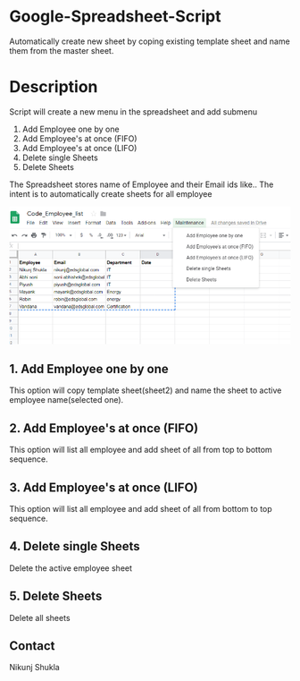 # Google-Spreadsheet-Script
Automatically create new sheet by coping existing  template sheet and name them from the master sheet.

# Description
Script will create a new menu in the spreadsheet and add submenu
1. Add Employee one by one
2. Add Employee's at once (FIFO)
3. Add Employee's at once (LIFO)
4. Delete single Sheets
5. Delete Sheets

The Spreadsheet stores name of Employee and their Email ids like.. The intent is to automatically create sheets for all employee

![alt text](https://github.com/nikunjDev/Google-Spreadsheet-Script/blob/master/images/sheet1.png)

## 1. Add Employee one by one
This option will copy template sheet(sheet2) and name the sheet to active employee name(selected one).

## 2. Add Employee's at once (FIFO)
This option will list all employee and add sheet of all from top to bottom sequence.

## 3. Add Employee's at once (LIFO)
This option will list all employee and add sheet of all from bottom to top sequence.

## 4. Delete single Sheets
Delete the active employee sheet

## 5. Delete Sheets
Delete all sheets


## Contact
Nikunj Shukla

